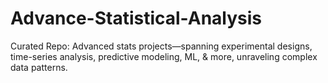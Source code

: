 # Advance-Statistical-Analysis
Curated Repo: Advanced stats projects—spanning experimental designs, time-series analysis, predictive modeling, ML, &amp; more, unraveling complex data patterns.
